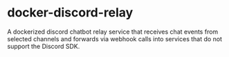 # docker-discord-relay
A dockerized discord chatbot relay service that receives chat events from selected channels and forwards via webhook calls into services that do not support the Discord SDK.
